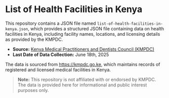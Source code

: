 # List of Health Facilities in Kenya

This repository contains a JSON file named `list-of-health-facilities-in-kenya.json`, which provides a structured JSON file containing data on health facilities in Kenya, including facility names, locations, and licensing details as provided by the KMPDC.

- **Source:** [Kenya Medical Practitioners and Dentists Council (KMPDC)](https://kmpdc.go.ke/)
- **Last Date of Data Collection:** June 18th, 2025

The data is sourced from https://kmpdc.go.ke, which maintains records of registered and licensed medical facilities in Kenya.

> **Note:** This repository is not affiliated with or endorsed by KMPDC. The data is provided here for informational and public interest purposes only.
